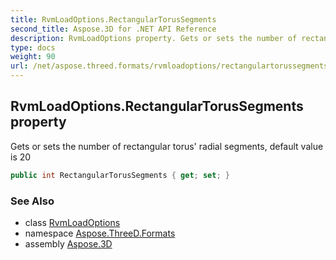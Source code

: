 ```yaml
---
title: RvmLoadOptions.RectangularTorusSegments
second_title: Aspose.3D for .NET API Reference
description: RvmLoadOptions property. Gets or sets the number of rectangular torus radial segments default value is 20
type: docs
weight: 90
url: /net/aspose.threed.formats/rvmloadoptions/rectangulartorussegments/
---
```

## RvmLoadOptions.RectangularTorusSegments property

Gets or sets the number of rectangular torus' radial segments, default value is 20

```csharp
public int RectangularTorusSegments { get; set; }
```

### See Also

* class [RvmLoadOptions](../)
* namespace [Aspose.ThreeD.Formats](../../../aspose.threed.formats/)
* assembly [Aspose.3D](../../../)


